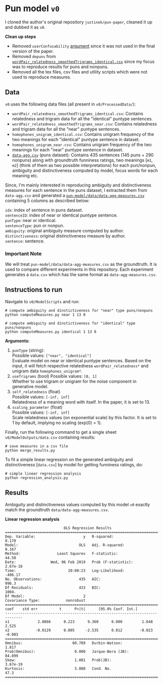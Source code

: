 Pun model `v0`
==============

I cloned the author's original repository `justinek/pun-paper`, cleaned it up and dubbed it as `v0`.

**Clean up steps**

- Removed `userConfusability` [argument](https://github.com/justinek/pun-paper/blob/master/ModelScripts/computeMeasures.py#L13) since it was not used in the final version of the paper.
- Removed `depuns` from [`wordPair_relatedness_smoothedTrigrams_identical.csv`](https://github.com/justinek/pun-paper/blob/master/ProcessedData/wordPair_relatedness_smoothedTrigrams_identical.csv#L359-L582) since my focus was to reproduce results for puns and nonpuns.
- Removed all the tex files, csv files and utility scripts which were not used to reproduce measures.

## Data

`v0` uses the following data files (all present in `v0/ProcessedData/`):
- `wordPair_relatedness_smoothedTrigrams_identical.csv`: Contains relatedness and trigram data for all the "identical" puntype sentences.
- `wordPair_relatedness_smoothedTrigrams_near.csv`:  Contains relatedness and trigram data for all the "near" puntype sentences.
- `homophones_unigram_identical.csv`: Contains unigram frequency of the two meanings for each "identical" puntype sentence in dataset.
- `homophones_unigram_near.csv`: Contains unigram frequency of the two meanings for each "near" puntype sentence in dataset.
- [`data-agg.csv`](../data/data-agg.csv) (puns dataset): Contains 435 sentences (145 puns + 290 nonpuns) along with groundtruth funniness ratings, two meanings [`m1`, `m2`] (think of them as two possible interpretations) for each pun/nonpun, ambiguity and distinctiveness computed by model, focus words for each meaning etc.

Since, I'm mainly interested in reproducing ambiguity and distinctiveness measures for each sentence in the puns dataset, I extracted them from `data-agg.csv` and generated a [`pun-model/data/data-agg-measures.csv`](../data/data-agg-measures.csv) containing 5 columns as described below:

`idx`: index of sentence in puns dataset.   
`sentenceID`: index of near or identical puntype sentence.   
`punType`: near or identical.   
`sentenceType`: pun or nonpun.   
`ambiguity`: original ambiguity measure computed by author.   
`distinctiveness`: original distinctiveness measure by author.    
`sentence`: sentence.

### Important Note

We will treat `pun-model/data/data-agg-measures.csv` as the groundtruth. It is used to compare different experiments in this repository. Each experiment generates a `data.csv` which has the same format as `data-agg-measures.csv`.

## Instructions to run

Navigate to `v0/ModelScripts` and run:

```shell
# compute ambiguity and dinstictiveness for "near" type puns/nonpuns
python computeMeasures.py near 1 13 0

# compute ambiguity and dinstictiveness for "identical" type puns/nonpuns
python computeMeasures.py identical 1 13 0
```

**Arguments:**
1. `punType` (string):    
      Possible values: `["near", "identical"]`     
      Evaluate model on near or identical puntype sentences. Based on the input, it will fetch respective relatedness `wordPair_relatedness*` and unigram data `homophones_unigram*`.
2. `useTrigrams` (bool)
      Possible values: `[0, 1]`    
      Whether to use trigram or unigram for the noise component in generative model.
3. `self_relatedness` (float)   
      Possible values: `[-inf, inf]`     
      Relatedness of a meaning word with itself. In the paper, it is set to 13.
4. `scaling_parameter` (float)    
      Possible values: `[-inf, inf]`    
      Scale relatedness values (on exponential scale) by this factor. It is set to 1 by default, implying no scaling (exp(0) = 1).

Finally, run the following command to get a single sheet `v0/ModelOutputs/data.csv` containing results:

```shell
# save measures in a csv file
python merge_results.py  
```

To fit a simple linear regression on the generated ambiguity and distinctiveness [`data.csv`] by model for getting funniness ratings, do:

```shell
# simple linear regression analysis
python regression_analysis.py   
```

## Results

Ambiguity and distinctiveness values computed by this model `v0` exactly match the groundtruth `data/data-agg-measures.csv`.

**Linear regression analysis**

```
                           OLS Regression Results                            
==============================================================================
Dep. Variable:                      y   R-squared:                       0.170
Model:                            OLS   Adj. R-squared:                  0.167
Method:                 Least Squares   F-statistic:                     44.50
Date:                Wed, 06 Feb 2019   Prob (F-statistic):           2.67e-18
Time:                        20:08:23   Log-Likelihood:                -496.17
No. Observations:                 435   AIC:                             996.3
Df Residuals:                     433   BIC:                             1004.
Df Model:                           2                                         
Covariance Type:            nonrobust                                         
==============================================================================
coef    std err          t      P>|t|      [95.0% Conf. Int.]
------------------------------------------------------------------------------
x1             2.0866      0.223      9.360      0.000         1.648     2.525
x2            -0.0129      0.005     -2.535      0.012        -0.023    -0.003
==============================================================================
Omnibus:                       60.789   Durbin-Watson:                   1.817
Prob(Omnibus):                  0.000   Jarque-Bera (JB):               84.899
Skew:                           1.081   Prob(JB):                     3.67e-19
Kurtosis:                       3.088   Cond. No.                         47.3
==============================================================================

```
